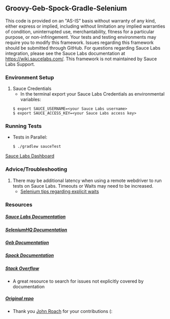 
## Groovy-Geb-Spock-Gradle-Selenium

This code is provided on an "AS-IS” basis without warranty of any kind, either express or implied, including without limitation any implied warranties of condition, uninterrupted use, merchantability, fitness for a particular purpose, or non-infringement. Your tests and testing environments may require you to modify this framework. Issues regarding this framework should be submitted through GitHub. For questions regarding Sauce Labs integration, please see the Sauce Labs documentation at https://wiki.saucelabs.com/. This framework is not maintained by Sauce Labs Support.

### Environment Setup

1. Sauce Credentials
    * In the terminal export your Sauce Labs Credentials as environmental variables:
    ```
    $ export SAUCE_USERNAME=<your Sauce Labs username>
	$ export SAUCE_ACCESS_KEY=<your Sauce Labs access key>
    ```

### Running Tests

* Tests in Parallel:
	```
	$ ./gradlew sauceTest
	```

[Sauce Labs Dashboard](https://saucelabs.com/beta/dashboard/)

### Advice/Troubleshooting

1. There may be additional latency when using a remote webdriver to run tests on Sauce Labs. Timeouts or Waits may need to be increased.
    * [Selenium tips regarding explicit waits](https://wiki.saucelabs.com/display/DOCS/Best+Practice%3A+Use+Explicit+Waits)

### Resources
##### [Sauce Labs Documentation](https://wiki.saucelabs.com/)

##### [SeleniumHQ Documentation](http://www.seleniumhq.org/docs/)

##### [Geb Documentation](http://www.gebish.org/manual/current/)

##### [Spock Documentation](http://spockframework.org/spock/docs/1.1-rc-2/index.html)

##### [Stack Overflow](http://stackoverflow.com/)
* A great resource to search for issues not explicitly covered by documentation

##### [Original repo](https://github.com/JohnRoach/Saucelabs-Geb-Spock-Groovy-Gradle)
* Thank you [John Roach](https://johnroach.info/
) for your contributions (: